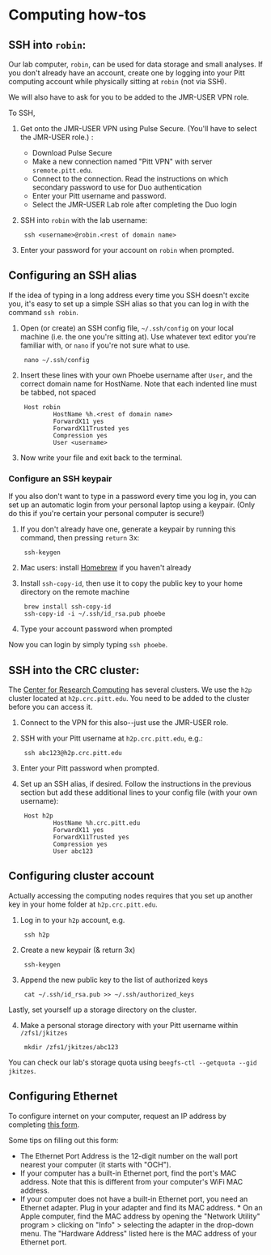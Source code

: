 # Computing how-tos

## SSH into `robin`: 
Our lab computer, `robin`, can be used for data storage and small analyses. If you don't already have an account, create one by logging into your Pitt computing account while physically sitting at `robin` (not via SSH).

We will also have to ask for you to be added to the JMR-USER VPN role.


To SSH, 
1. Get onto the JMR-USER VPN using Pulse Secure. (You'll have to select the JMR-USER role.) :

   * Download Pulse Secure
   * Make a new connection named "Pitt VPN" with server `sremote.pitt.edu`.
   * Connect to the connection. Read the instructions on which secondary password to use for Duo authentication
   * Enter your Pitt username and password.
   * Select the JMR-USER Lab role after completing the Duo login
   
2. SSH into `robin` with the lab username:

        ssh <username>@robin.<rest of domain name>

3. Enter your password for your account on `robin` when prompted.

## Configuring an SSH alias
If the idea of typing in a long address every time you SSH doesn't excite you, it's easy to set up a simple SSH alias so that you can log in with the command `ssh robin`.

1. Open (or create) an SSH config file, `~/.ssh/config` on your local machine (i.e. the one you're sitting at). Use whatever text editor you're familiar with, or `nano` if you're not sure what to use.

        nano ~/.ssh/config

2. Insert these lines with your own Phoebe username after `User`, and the correct domain name for HostName. Note that each indented line must be tabbed, not spaced

        Host robin
                HostName %h.<rest of domain name>
                ForwardX11 yes
                ForwardX11Trusted yes
                Compression yes
                User <username>


3. Now write your file and exit back to the terminal.

### Configure an SSH keypair
If you also don't want to type in a password every time you log in, you can set up an automatic login from your personal laptop using a keypair. (Only do this if you're certain your personal computer is secure!)

1. If you don't already have one, generate a keypair by running this command, then pressing `return` 3x:

        ssh-keygen

2. Mac users: install [Homebrew](https://brew.sh/) if you haven't already 

3. Install `ssh-copy-id`, then use it to copy the public key to your home directory on the remote machine

        brew install ssh-copy-id
        ssh-copy-id -i ~/.ssh/id_rsa.pub phoebe
        
4. Type your account password when prompted

Now you can login by simply typing `ssh phoebe`.

## SSH into the CRC cluster:
The [Center for Research Computing](https://crc.pitt.edu/) has several clusters. We use the `h2p` cluster located at `h2p.crc.pitt.edu`. You need to be added to the cluster before you can access it.

1. Connect to the VPN for this also--just use the JMR-USER role.

2. SSH with your Pitt username at `h2p.crc.pitt.edu`, e.g.:

        ssh abc123@h2p.crc.pitt.edu

3. Enter your Pitt password when prompted.

4. Set up an SSH alias, if desired. Follow the instructions in the previous section but add these additional lines to your config file (with your own username):

        Host h2p
                HostName %h.crc.pitt.edu
                ForwardX11 yes
                ForwardX11Trusted yes
                Compression yes
                User abc123        

## Configuring cluster account
Actually accessing the computing nodes requires that you set up another key in your home folder at `h2p.crc.pitt.edu`. 

1. Log in to your `h2p` account, e.g.

        ssh h2p

2. Create a new keypair (& return 3x)

        ssh-keygen

3. Append the new public key to the list of authorized keys

        cat ~/.ssh/id_rsa.pub >> ~/.ssh/authorized_keys

Lastly, set yourself up a storage directory on the cluster.

4. Make a personal storage directory with your Pitt username within `/zfs1/jkitzes`

        mkdir /zfs1/jkitzes/abc123

You can check our lab's storage quota using `beegfs-ctl --getquota --gid jkitzes`.


## Configuring Ethernet

To configure internet on your computer, request an IP address by completing [this form](https://www.biology.pitt.edu/facilities/networking). 

Some tips on filling out this form: 
* The Ethernet Port Address is the 12-digit number on the wall port nearest your computer (it starts with "OCH").
* If your computer has a built-in Ethernet port, find the port's MAC address. Note that this is different from your computer's WiFi MAC address.
* If your computer does not have a built-in Ethernet port, you need an Ethernet adapter. Plug in your adapter and find its MAC address.
        * On an Apple computer, find the MAC address by opening the "Network Utility" program > clicking on "Info" > selecting the adapter in the drop-down menu. The "Hardware Address" listed here is the MAC address of your Ethernet port. 
